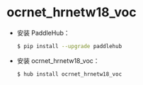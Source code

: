 # ocrnet_hrnetw18_voc
* 安装 PaddleHub：

    ```bash
    $ pip install --upgrade paddlehub
    ```

* 安装 ocrnet_hrnetw18_voc：

    ```bash
    $ hub install ocrnet_hrnetw18_voc
    ```
